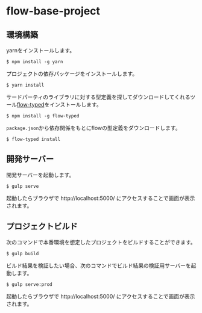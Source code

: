# flow-base-project

## 環境構築

yarnをインストールします。

```console
$ npm install -g yarn
```

プロジェクトの依存パッケージをインストールします。

```console
$ yarn install
```

サードパーティのライブラリに対する型定義を探してダウンロードしてくれるツール[flow-typed](https://github.com/flowtype/flow-typed)をインストールします。

```console
$ npm install -g flow-typed
```

`package.json`から依存関係をもとにflowの型定義をダウンロードします。

```console
$ flow-typed install
```


## 開発サーバー

開発サーバーを起動します。

```console
$ gulp serve
```

起動したらブラウザで http://localhost:5000/ にアクセスすることで画面が表示されます。


## プロジェクトビルド

次のコマンドで本番環境を想定したプロジェクトをビルドすることができます。

```console
$ gulp build 
```

ビルド結果を検証したい場合、次のコマンドでビルド結果の検証用サーバーを起動します。

```console
$ gulp serve:prod
```

起動したらブラウザで http://localhost:5000/ にアクセスすることで画面が表示されます。

